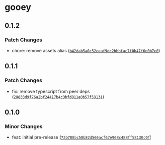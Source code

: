 # gooey

## 0.1.2

### Patch Changes

-   chore: remove assets alias ([`b42dab5a0c52ceaf9dc2bbbfac7f0b47f6e0b7e0`](https://github.com/braebo/gooey/commit/b42dab5a0c52ceaf9dc2bbbfac7f0b47f6e0b7e0))

## 0.1.1

### Patch Changes

-   fix: remove typescript from peer deps ([`28833d9f76a2bf24417b4c3bfd811a0b57f58131`](https://github.com/braebo/gooey/commit/28833d9f76a2bf24417b4c3bfd811a0b57f58131))

## 0.1.0

### Minor Changes

-   feat: initial pre-release ([`72b788bc58b82d566acf67e968c488ff58130c0f`](https://github.com/braebo/gooey/commit/72b788bc58b82d566acf67e968c488ff58130c0f))

